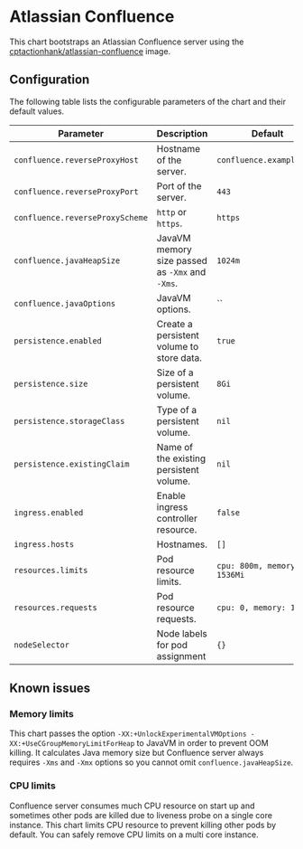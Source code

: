 # Atlassian Confluence

This chart bootstraps an Atlassian Confluence server using the [cptactionhank/atlassian-confluence](https://github.com/cptactionhank/docker-atlassian-confluence) image.


## Configuration

The following table lists the configurable parameters of the chart and their default values.

Parameter | Description | Default
----------|-------------|--------
`confluence.reverseProxyHost` | Hostname of the server. | `confluence.example.com`
`confluence.reverseProxyPort` | Port of the server. | `443`
`confluence.reverseProxyScheme` | `http` or `https`. | `https`
`confluence.javaHeapSize` | JavaVM memory size passed as `-Xmx` and `-Xms`. | `1024m`
`confluence.javaOptions` | JavaVM options. | ``
`persistence.enabled` | Create a persistent volume to store data. | `true`
`persistence.size` | Size of a persistent volume. | `8Gi`
`persistence.storageClass` | Type of a persistent volume. | `nil`
`persistence.existingClaim` | Name of the existing persistent volume. | `nil`
`ingress.enabled` |	Enable ingress controller resource.	| `false`
`ingress.hosts`	| Hostnames. | `[]`
`resources.limits` | Pod resource limits. | `cpu: 800m, memory: 1536Mi`
`resources.requests` | Pod resource requests. | `cpu: 0, memory: 1536Mi`
`nodeSelector` | Node labels for pod assignment | `{}`


## Known issues

### Memory limits

This chart passes the option `-XX:+UnlockExperimentalVMOptions -XX:+UseCGroupMemoryLimitForHeap` to JavaVM in order to prevent OOM killing.
It calculates Java memory size but Confluence server always requires `-Xms` and `-Xmx` options so you cannot omit `confluence.javaHeapSize`.


### CPU limits

Confluence server consumes much CPU resource on start up and sometimes other pods are killed due to liveness probe on a single core instance.
This chart limits CPU resource to prevent killing other pods by default.
You can safely remove CPU limits on a multi core instance.
